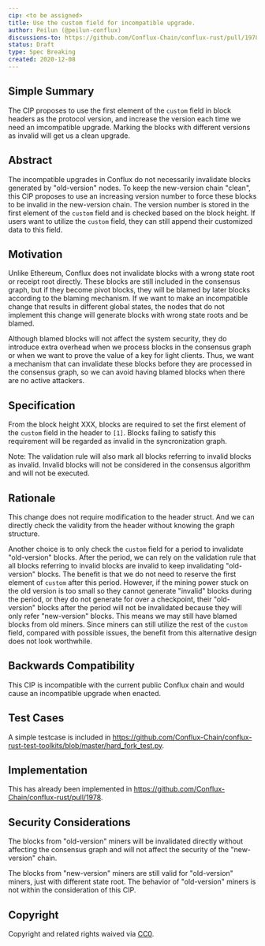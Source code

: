 ```yaml
---
cip: <to be assigned>
title: Use the custom field for incompatible upgrade.
author: Peilun (@peilun-conflux)
discussions-to: https://github.com/Conflux-Chain/conflux-rust/pull/1978
status: Draft
type: Spec Breaking
created: 2020-12-08
---
```


<!--You can leave these HTML comments in your merged CIP and delete the visible duplicate text guides, they will not appear and may be helpful to refer to if you edit it again. This is the suggested template for new CIPs. Note that a CIP number will be assigned by an editor. When opening a pull request to submit your CIP, please use an abbreviated title in the filename, `CIP-draft_title_abbrev.md`. The title should be 44 characters or less.-->


## Simple Summary
<!--"If you can't explain it simply, you don't understand it well enough." Provide a simplified and layman-accessible explanation of the CIP.-->
The CIP proposes to use the first element of the `custom` field in block headers as the protocol version, and increase the version each time we need an imcompatible upgrade. Marking the blocks with different versions as invalid will get us a clean upgrade.

## Abstract
<!--A short (~200 word) description of the technical issue being addressed.-->
The incompatible upgrades in Conflux do not necessarily invalidate blocks generated by "old-version" nodes. To keep the new-version chain "clean", this CIP proposes to use an increasing version number to force these blocks to be invalid in the new-version chain. The version number is stored in the first element of the `custom` field and is checked based on the block height. If users want to utilize the `custom` field, they can still append their customized data to this field.

## Motivation
<!--The motivation is critical for CIPs that want to change the Conflux protocol. It should clearly explain why the existing protocol specification is inadequate to address the problem that the CIP solves. CIP submissions without sufficient motivation may be rejected outright.-->

Unlike Ethereum, Conflux does not invalidate blocks with a wrong state root or receipt root directly. These blocks are still included in the consensus graph, but if they become pivot blocks, they will be blamed by later blocks according to the blaming mechanism. If we want to make an incompatible change that results in different global states, the nodes that do not implement this change will generate blocks with wrong state roots and be blamed.

Although blamed blocks will not affect the system security, they do introduce extra overhead when we process blocks in the consensus graph or when we want to prove the value of a key for light clients. Thus, we want a mechanism that can invalidate these blocks before they are processed in the consensus graph, so we can avoid having blamed blocks when there are no active attackers.

## Specification
<!--The technical specification should describe the syntax and semantics of any new feature. The specification should be detailed enough to allow competing, interoperable implementations for any of the current Conflux platforms ([conflux-rust](https://github.com/Conflux-Chain/conflux-rust)).-->
From the block height XXX, blocks are required to set the first element of the `custom` field in the header to `[1]`. Blocks failing to satisfy this requirement will be regarded as invalid in the syncronization graph. 

Note: The validation rule will also mark all blocks referring to invalid blocks as invalid. Invalid blocks will not be considered in the consensus algorithm and will not be executed.

## Rationale
<!--The rationale fleshes out the specification by describing what motivated the design and why particular design decisions were made. It should describe alternate designs that were considered and related work, e.g. how the feature is supported in other languages. The rationale may also provide evidence of consensus within the community, and should discuss important objections or concerns raised during discussion.-->
This change does not require modification to the header struct. And we can directly check the validity from the header without knowing the graph structure.

Another choice is to only check the `custom` field for a period to invalidate "old-version" blocks. After the period, we can rely on the validation rule that all blocks referring to invalid blocks are invalid to keep invalidating "old-version" blocks. The benefit is that we do not need to reserve the first element of `custom` after this period. However, if the mining power stuck on the old version is too small so they cannot generate "invalid" blocks during the period, or they do not generate for over a checkpoint, their "old-version" blocks after the period will not be invalidated because they will only refer "new-version" blocks. This means we may still have blamed blocks from old miners. Since miners can still utilize the rest of the `custom` field, compared with possible issues, the benefit from this alternative design does not look worthwhile. 

## Backwards Compatibility
<!--All CIPs that introduce backwards incompatibilities must include a section describing these incompatibilities and their severity. The CIP must explain how the author proposes to deal with these incompatibilities. CIP submissions without a sufficient backwards compatibility treatise may be rejected outright.-->
This CIP is incompatible with the current public Conflux chain and would cause an incompatible upgrade when enacted.

## Test Cases
<!--Test cases for an implementation are mandatory for CIPs that are affecting consensus changes. Other CIPs can choose to include links to test cases if applicable.-->
A simple testcase is included in https://github.com/Conflux-Chain/conflux-rust-test-toolkits/blob/master/hard_fork_test.py. 

## Implementation
<!--The implementations must be completed before any CIP is given status "Final", but it need not be completed before the CIP is accepted. While there is merit to the approach of reaching consensus on the specification and rationale before writing code, the principle of "rough consensus and running code" is still useful when it comes to resolving many discussions of API details.-->
This has already been implemented in https://github.com/Conflux-Chain/conflux-rust/pull/1978.

## Security Considerations
<!--All CIPs must contain a section that discusses the security implications/considerations relevant to the proposed change. Include information that might be important for security discussions, surfaces risks and can be used throughout the life cycle of the proposal. E.g. include security-relevant design decisions, concerns, important discussions, implementation-specific guidance and pitfalls, an outline of threats and risks and how they are being addressed. CIP submissions missing the "Security Considerations" section will be rejected. a CIP cannot proceed to status "Final" without a Security Considerations discussion deemed sufficient by the reviewers.-->
The blocks from "old-version" miners will be invalidated directly without affecting the consensus graph and will not affect the security of the "new-version" chain.

The blocks from "new-version" miners are still valid for "old-version" miners, just with different state root. The behavior of "old-version" miners is not within the consideration of this CIP.

## Copyright
Copyright and related rights waived via [CC0](https://creativecommons.org/publicdomain/zero/1.0/).


